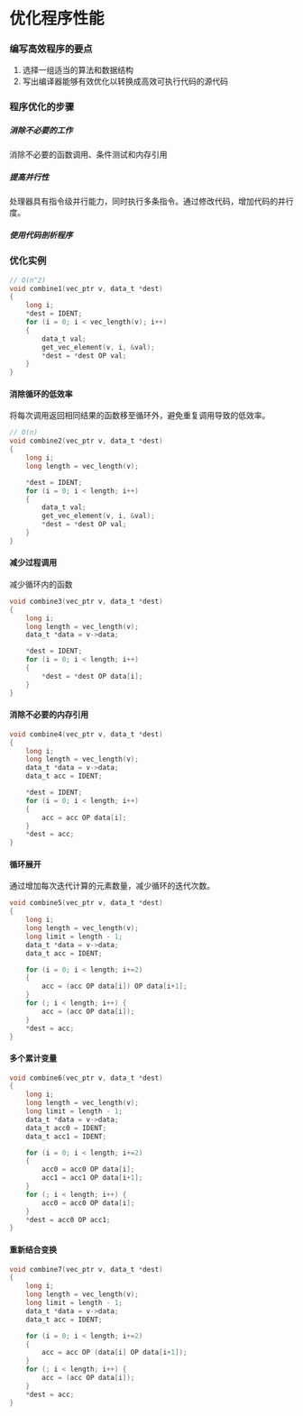 # 优化程序性能

### 编写高效程序的要点

1. 选择一组适当的算法和数据结构
2. 写出编译器能够有效优化以转换成高效可执行代码的源代码

### 程序优化的步骤

##### 消除不必要的工作

消除不必要的函数调用、条件测试和内存引用

##### 提高并行性

处理器具有指令级并行能力，同时执行多条指令。通过修改代码，增加代码的并行度。

##### 使用代码剖析程序

### 优化实例

```c
// O(n^2)
void combine1(vec_ptr v, data_t *dest)
{
    long i;
    *dest = IDENT;
    for (i = 0; i < vec_length(v); i++)
    {
        data_t val;
        get_vec_element(v, i, &val);
        *dest = *dest OP val;
    }
}
```

#### 消除循环的低效率

将每次调用返回相同结果的函数移至循环外，避免重复调用导致的低效率。

```c
// O(n)
void combine2(vec_ptr v, data_t *dest)
{
    long i;
    long length = vec_length(v);

    *dest = IDENT;
    for (i = 0; i < length; i++)
    {
        data_t val;
        get_vec_element(v, i, &val);
        *dest = *dest OP val;
    }
}
```

#### 减少过程调用

减少循环内的函数

```c
void combine3(vec_ptr v, data_t *dest)
{
    long i;
    long length = vec_length(v);
    data_t *data = v->data;

    *dest = IDENT;
    for (i = 0; i < length; i++)
    {
        *dest = *dest OP data[i];
    }
}
```

#### 消除不必要的内存引用

```c
void combine4(vec_ptr v, data_t *dest)
{
    long i;
    long length = vec_length(v);
    data_t *data = v->data;
    data_t acc = IDENT;

    *dest = IDENT;
    for (i = 0; i < length; i++)
    {
        acc = acc OP data[i];
    }
    *dest = acc;
}
```

#### 循环展开

通过增加每次迭代计算的元素数量，减少循环的迭代次数。

```c
void combine5(vec_ptr v, data_t *dest)
{
    long i;
    long length = vec_length(v);
    long limit = length - 1;
    data_t *data = v->data;
    data_t acc = IDENT;

    for (i = 0; i < length; i+=2)
    {
        acc = (acc OP data[i]) OP data[i+1];
    }
    for (; i < length; i++) {
        acc = (acc OP data[i]);
    }
    *dest = acc;
}
```

#### 多个累计变量

```c
void combine6(vec_ptr v, data_t *dest)
{
    long i;
    long length = vec_length(v);
    long limit = length - 1;
    data_t *data = v->data;
    data_t acc0 = IDENT;
    data_t acc1 = IDENT;

    for (i = 0; i < length; i+=2)
    {
        acc0 = acc0 OP data[i];
        acc1 = acc1 OP data[i+1];
    }
    for (; i < length; i++) {
        acc0 = acc0 OP data[i];
    }
    *dest = acc0 OP acc1;
}
```

#### 重新结合变换

```c
void combine7(vec_ptr v, data_t *dest)
{
    long i;
    long length = vec_length(v);
    long limit = length - 1;
    data_t *data = v->data;
    data_t acc = IDENT;

    for (i = 0; i < length; i+=2)
    {
        acc = acc OP (data[i] OP data[i+1]);
    }
    for (; i < length; i++) {
        acc = (acc OP data[i]);
    }
    *dest = acc;
}
```




